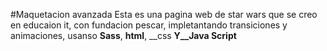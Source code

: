 #Maquetacion avanzada 
Esta es una pagina web de star wars que se creo en educaion it, con fundacion pescar, impletantando transiciones y animaciones, usanso __Sass__, __html__, __css __Y__Java Script__
